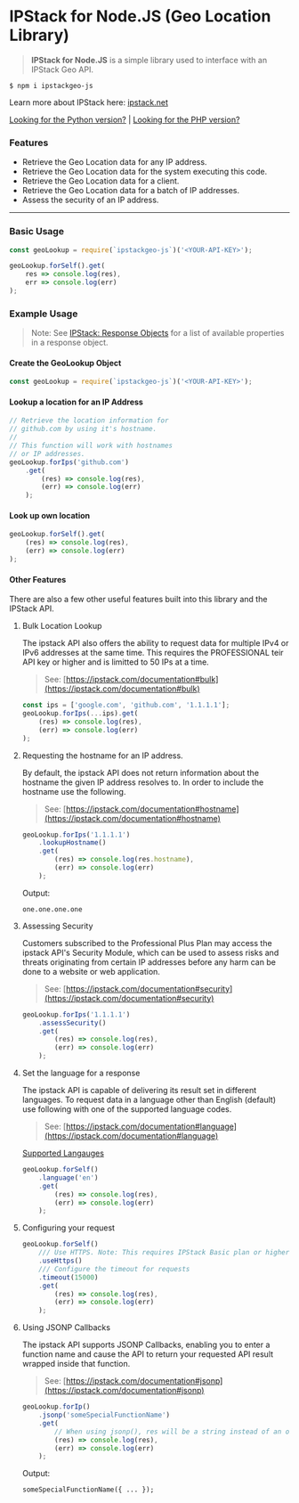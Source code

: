 # IPStack for Node.JS (Geo Location Library)
> **IPStack for Node.JS** is a simple library used to interface with an IPStack Geo API.

```
$ npm i ipstackgeo-js
```

Learn more about IPStack here: [ipstack.net](https://ipstack.com/product)

[Looking for the Python version?](https://github.com/nathan-fiscaletti/ipstackgeo-py) | [Looking for the PHP version?](https://github.com/nathan-fiscaletti/ipstackgeo-php)

### Features
* Retrieve the Geo Location data for any IP address.
* Retrieve the Geo Location data for the system executing this code.
* Retrieve the Geo Location data for a client.
* Retrieve the Geo Location data for a batch of IP addresses.
* Assess the security of an IP address.

---

### Basic Usage

```js
const geoLookup = require(`ipstackgeo-js`)('<YOUR-API-KEY>');

geoLookup.forSelf().get(
    res => console.log(res),
    err => console.log(err)
);
```

### Example Usage

> Note: See [IPStack: Response Objects](https://ipstack.com/documentation#objects) for a list of available properties in a response object.

#### Create the GeoLookup Object

```js
const geoLookup = require(`ipstackgeo-js`)('<YOUR-API-KEY>');
```

#### Lookup a location for an IP Address

```js
// Retrieve the location information for 
// github.com by using it's hostname.
// 
// This function will work with hostnames
// or IP addresses.
geoLookup.forIps('github.com')
    .get(
        (res) => console.log(res),
        (err) => console.log(err)
    );
```

#### Look up own location
```js
geoLookup.forSelf().get(
    (res) => console.log(res),
    (err) => console.log(err)
);
```

#### Other Features

There are also a few other useful features built into this library and the IPStack API.

1. Bulk Location Lookup

   The ipstack API also offers the ability to request data for multiple IPv4 or IPv6 addresses at the same time. This requires the PROFESSIONAL teir API key or higher and is limitted to 50 IPs at a time.
   > See: [https://ipstack.com/documentation#bulk](https://ipstack.com/documentation#bulk)

   ```js
   const ips = ['google.com', 'github.com', '1.1.1.1'];
   geoLookup.forIps(...ips).get(
       (res) => console.log(res),
       (err) => console.log(err)
   );
   ```

2. Requesting the hostname for an IP address.

   By default, the ipstack API does not return information about the hostname the given IP address resolves to. In order to include the hostname use the following.
   > See: [https://ipstack.com/documentation#hostname](https://ipstack.com/documentation#hostname)

   ```js
   geoLookup.forIps('1.1.1.1')
       .lookupHostname()
       .get(
           (res) => console.log(res.hostname),
           (err) => console.log(err)
       );
   ```

   Output:
   ```
   one.one.one.one
   ```

3. Assessing Security

   Customers subscribed to the Professional Plus Plan may access the ipstack API's Security Module, which can be used to assess risks and threats originating from certain IP addresses before any harm can be done to a website or web application.
   > See: [https://ipstack.com/documentation#security](https://ipstack.com/documentation#security)

   ```js
   geoLookup.forIps('1.1.1.1')
       .assessSecurity()
       .get(
           (res) => console.log(res),
           (err) => console.log(err)
       );
   ```

4. Set the language for a response

   The ipstack API is capable of delivering its result set in different languages. To request data in a language other than English (default) use following with one of the supported language codes.
   > See: [https://ipstack.com/documentation#language](https://ipstack.com/documentation#language)

   [Supported Langauges](https://ipstack.com/documentation#language)

   ```js
   geoLookup.forSelf()
       .language('en')
       .get(
           (res) => console.log(res),
           (err) => console.log(err)
       );
   ```

5. Configuring your request

   ```js
   geoLookup.forSelf()
       /// Use HTTPS. Note: This requires IPStack Basic plan or higher.
       .useHttps()
       /// Configure the timeout for requests
       .timeout(15000)
       .get(
           (res) => console.log(res),
           (err) => console.log(err)
       );
   ```

6. Using JSONP Callbacks

   The ipstack API supports JSONP Callbacks, enabling you to enter a function name and cause the API to return your requested API result wrapped inside that function.
   > See: [https://ipstack.com/documentation#jsonp](https://ipstack.com/documentation#jsonp)

   ```js
   geoLookup.forIp()
       .jsonp('someSpecialFunctionName')
       .get(
           // When using jsonp(), res will be a string instead of an object.
           (res) => console.log(res),
           (err) => console.log(err)
       );
   ```

   Output:
   ```
   someSpecialFunctionName({ ... });
   ```
